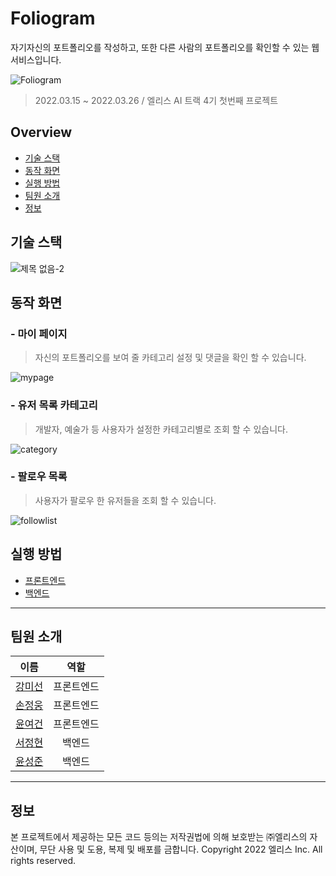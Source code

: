 # Foliogram

자기자신의 포트폴리오를 작성하고, 또한 다른 사람의 포트폴리오를 확인할 수 있는 웹 서비스입니다.

![Foliogram](https://user-images.githubusercontent.com/95131477/162580918-497b7be1-8dab-44e4-a576-e40cc435cea3.png)

> 2022.03.15 ~ 2022.03.26 / 엘리스 AI 트랙 4기 첫번째 프로젝트

## Overview

- [기술 스택](#기술-스택)
- [동작 화면](#동작-화면)
- [실행 방법](#실행-방법)
- [팀원 소개](#팀원-소개)
- [정보](#정보)

## 기술 스택

![제목 없음-2](https://user-images.githubusercontent.com/95131477/162584388-57ae864a-f2ff-424a-8776-c793f5ec1caa.png)

## 동작 화면

### - 마이 페이지

> 자신의 포트폴리오를 보여 줄 카테고리 설정 및 댓글을 확인 할 수 있습니다.

![mypage](https://user-images.githubusercontent.com/95131477/162583047-69981f47-7b1b-4a9b-b4c6-77b947744304.png)

### - 유저 목록 카테고리

> 개발자, 예술가 등 사용자가 설정한 카테고리별로 조회 할 수 있습니다.

![category](https://user-images.githubusercontent.com/95131477/162583048-359369fa-681c-4bd5-b963-acd629c36f14.png)

### - 팔로우 목록

> 사용자가 팔로우 한 유저들을 조회 할 수 있습니다.

![followlist](https://user-images.githubusercontent.com/95131477/162583049-0ca802a3-0040-4aec-ac0f-3291101a8838.png)

## 실행 방법

- [프론트엔드](front/README.md)
- [백엔드](back/README.md)

---

## 팀원 소개

|                   이름                   |    역할    |
| :--------------------------------------: | :--------: |
| [강미선](https://github.com/KangMiSun17) | 프론트엔드 |
|  [손정웅](https://github.com/Handwoong)  | 프론트엔드 |
|  [윤여건](https://github.com/kunnyCode)  | 프론트엔드 |
|   [서정현](https://github.com/Nliker)    |   백엔드   |
|   [윤성준](https://github.com/movomo)    |   백엔드   |

---

## 정보

본 프로젝트에서 제공하는 모든 코드 등의는 저작권법에 의해 보호받는 ㈜엘리스의 자산이며, 무단 사용 및 도용, 복제 및 배포를 금합니다.
Copyright 2022 엘리스 Inc. All rights reserved.
